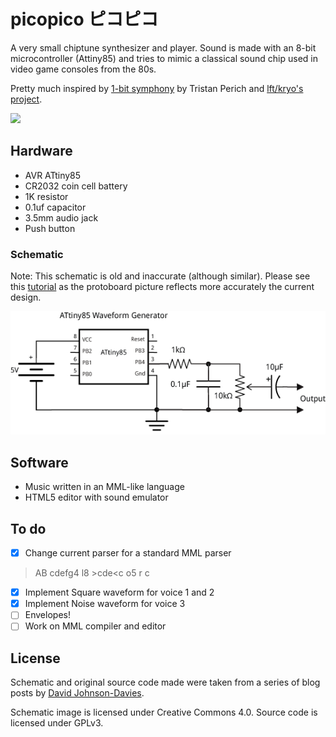 # picopico ピコピコ

A very small chiptune synthesizer and player.  Sound is made with an 8-bit microcontroller (Attiny85) and
tries to mimic a classical sound chip used in video game consoles from the 80s.

Pretty much inspired by [1-bit symphony](http://www.1bitsymphony.com/) by Tristan Perich and [lft/kryo's project](http://www.linusakesson.net/hardware/chiptune.php).

![](http://i.imgur.com/SciTb4v.jpg)

## Hardware

* AVR ATtiny85
* CR2032 coin cell battery
* 1K resistor
* 0.1uf capacitor
* 3.5mm audio jack
* Push button

### Schematic

Note: This schematic is old and inaccurate (although similar). Please see this [tutorial](https://github.com/munshkr/picopico/wiki/Programming-with-Arduino-Uno) as the protoboard picture reflects more accurately the current design.


![](schematic.png?raw=true)

## Software

* Music written in an MML-like language
* HTML5 editor with sound emulator

## To do

- [x] Change current parser for a standard MML parser

> AB cdefg4 l8 >cde<c o5 r c

- [x] Implement Square waveform for voice 1 and 2
- [x] Implement Noise waveform for voice 3
- [ ] Envelopes!
- [ ] Work on MML compiler and editor

## License

Schematic and original source code made were taken from a series of blog posts
by [David Johnson-Davies](http://www.technoblogy.com/).

Schematic image is licensed under Creative Commons 4.0.  Source code is
licensed under GPLv3.
